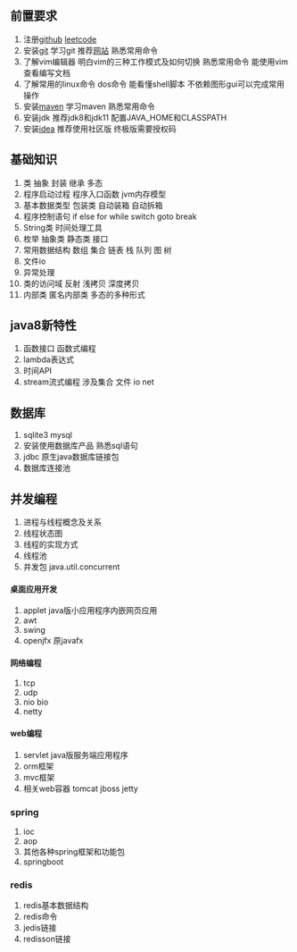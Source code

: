 ## 前置要求
1. 注册[github](https://github.com/) [leetcode](https://leetcode.cn/)
2. 安装[git](https://git-scm.com/downloads) 学习git 推荐[网站](https://learngitbranching.js.org/) 熟悉常用命令
3. 了解vim编辑器 明白vim的三种工作模式及如何切换 熟悉常用命令 能使用vim查看编写文档
4. 了解常用的linux命令 dos命令 能看懂shell脚本  不依赖图形gui可以完成常用操作
5. 安装[maven](https://maven.apache.org/download.cgi) 学习maven 熟悉常用命令
6. 安装jdk 推荐jdk8和jdk11 配置JAVA_HOME和CLASSPATH
7. 安装[idea](https://www.jetbrains.com.cn/idea/download/?section=windows) 推荐使用社区版 终极版需要授权码
## 基础知识
1. 类 抽象 封装 继承 多态
2. 程序启动过程 程序入口函数 jvm内存模型
3. 基本数据类型 包装类 自动装箱 自动拆箱
4. 程序控制语句 if else for while switch goto break
5. String类 时间处理工具
6. 枚举 抽象类 静态类 接口
7. 常用数据结构 数组 集合 链表 栈 队列 图 树 
8. 文件io
9. 异常处理
10. 类的访问域 反射 浅拷贝 深度拷贝
11. 内部类 匿名内部类 多态的多种形式
## java8新特性
1. 函数接口 函数式编程
2. lambda表达式
3. 时间API
4. stream流式编程 涉及集合 文件 io net
## 数据库
1. sqlite3 mysql
2. 安装使用数据库产品 熟悉sql语句
3. jdbc 原生java数据库链接包
3. 数据库连接池
## 并发编程
1. 进程与线程概念及关系
2. 线程状态图
3. 线程的实现方式
4. 线程池
5. 并发包 java.util.concurrent
#### 桌面应用开发
1. applet java版小应用程序内嵌网页应用
2. awt
3. swing
4. openjfx 原javafx
#### 网络编程
1. tcp
2. udp
3. nio bio
4. netty
#### web编程
1. servlet java版服务端应用程序
2. orm框架
3. mvc框架
4. 相关web容器 tomcat jboss jetty
### spring
1. ioc
2. aop
3. 其他各种spring框架和功能包
4. springboot
### redis
1. redis基本数据结构
2. redis命令
3. jedis链接
4. redisson链接